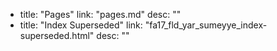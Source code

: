   - title: "Pages"
    link: "pages.md"
    desc: ""
  - title: "Index Superseded"
    link: "fa17_fld_yar_sumeyye_index-superseded.html"
    desc: ""
